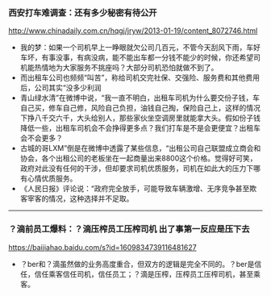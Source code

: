### 西安打车难调查：还有多少秘密有待公开
http://www.chinadaily.com.cn/hqgj/jryw/2013-01-19/content_8072746.html
- 我的梦：如果一个司机早上一睁眼就欠公司几百元，不管今天刮风下雨，车好车坏，有事没事，有病没病，能不能出车都一分钱不能少的时候，你还希望司机能热情地为大家服务不挑座吗？大部分司机恐怕就做不到了。
- 而出租车公司也频频“叫苦”，称给司机交完社保、交强险、服务费和其他费用后，公司其实“没多少利润
- 青山绿水清”在微博中说，“我一直不明白，出租车司机为什么要交份子钱，车自己买，修车自己修，风险自己负担，油钱自己掏，保险自己上，这样的情况下挣八千交六千，大头给别人，那些家伙坐空调房里就能拿大头。假如份子钱降低一些，出租车司机会不会挣得更多点？我们打车是不是会更便宜？出租车会不会更多？
- 古城的哥LXM”倒是在微博中透露了某些信息，“出租公司自己联盟成立商会和协会，各个出租公司的老板坐在一起商量出来8800这个价格。觉得好可笑，政府对此没有任何的干涉，但却要求司机优质服务，司机在如此大的压力下哪有心情优质服务。
- 《人民日报》评论说：“政府完全放手，可能导致车辆激增、无序竞争甚至欺客宰客的情况，这种选择并不足取。
---
### ？滴前员工爆料：？滴压榨员工压榨司机 出了事第一反应是压下去
https://baijiahao.baidu.com/s?id=1609834739116481627
- ？ber和？滴虽然做的业务高度重合，但双方的逻辑是完全不同的。？ber是信任，信任乘客信任司机，信任员工；？滴是压榨，压榨员工压榨司机，甚至乘客。